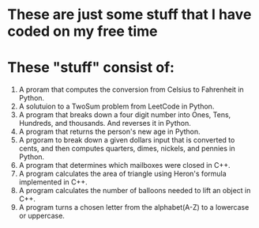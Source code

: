 # These are just some stuff that I have coded on my free time
# These "stuff" consist of:
1. A proram that computes the conversion from Celsius to Fahrenheit in Python.
2. A solutuion to a TwoSum problem from LeetCode in Python.
3. A program that breaks down a four digit number into Ones, Tens, Hundreds, and thousands. And reverses it in Python.
4. A program that returns the person's new age in Python.
5. A prgoram to break down a given dollars input that is converted to cents, and then computes quarters, dimes, nickels, and pennies in Python.
6. A program that determines which mailboxes were closed in C++.
7. A program calculates the area of triangle using Heron's formula implemented in C++.
8. A program calculates the number of balloons needed to lift an object in C++.
9. A program turns a chosen letter from the alphabet(A-Z) to a lowercase or uppercase.
